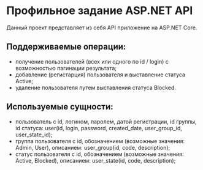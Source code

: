 # Профильное задание ASP.NET API
Данный проект представляет из себя API приложение на ASP.NET Core.
## Поддерживаемые операции:
- получение пользователей (всех или одного по id / login) с возможностью пагинации результата;
- добавление (регистарция) пользователя и выставление статуса Active;
- удаление пользователя путем выставления статуса Blocked.
## Используемые сущности:
- пользователь с id, логином, паролем, датой регистрации, id группы, id статуса: user(id, login, password, created_date, user_group_id, user_state_id);
- группа пользователя с id, обозначением (возможные значения: Admin, User), описанием: user_group(id, code, description);
- статус пользователя с id, обозначением (возможные значения: Active, Blocked), описанием: user_state(id, code, description);
